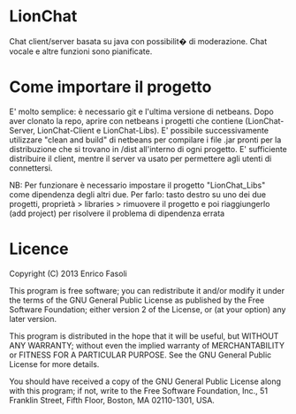 # LionChat
Chat client/server basata su java con possibilit� di moderazione. Chat vocale e altre funzioni sono pianificate.

# Come importare il progetto
E' molto semplice: è necessario git e l'ultima versione di netbeans. Dopo aver clonato la repo, aprire con netbeans i progetti che contiene (LionChat-Server, LionChat-Client e LionChat-Libs). E' possibile successivamente utilizzare "clean and build" di netbeans per compilare i file .jar pronti per la distribuzione che si trovano in /dist all'interno di ogni progetto. E' sufficiente distribuire il client, mentre il server va usato per permettere agli utenti di connettersi.

NB: Per funzionare è necessario impostare il progetto "LionChat_Libs" come dipendenza degli altri due.
Per farlo: tasto destro su uno dei due progetti, proprietà > libraries > rimuovere il progetto e poi riaggiungerlo (add project) per risolvere il problema di dipendenza errata

# Licence
Copyright (C) 2013  Enrico Fasoli

This program is free software; you can redistribute it and/or
modify it under the terms of the GNU General Public License
as published by the Free Software Foundation; either version 2
of the License, or (at your option) any later version.

This program is distributed in the hope that it will be useful,
but WITHOUT ANY WARRANTY; without even the implied warranty of
MERCHANTABILITY or FITNESS FOR A PARTICULAR PURPOSE.  See the
GNU General Public License for more details.

You should have received a copy of the GNU General Public License
along with this program; if not, write to the Free Software
Foundation, Inc., 51 Franklin Street, Fifth Floor, Boston, MA  02110-1301, USA.
